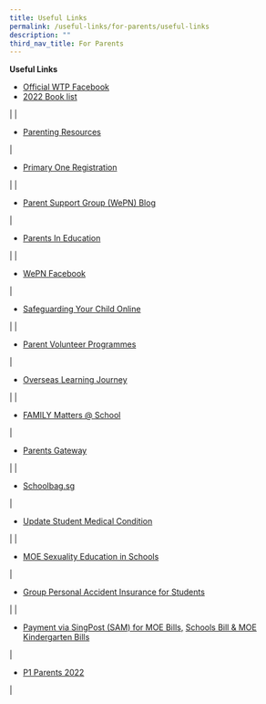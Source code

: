 ```yaml
---
title: Useful Links
permalink: /useful-links/for-parents/useful-links
description: ""
third_nav_title: For Parents
---
```




**Useful Links**
* [Official WTP Facebook](https://www.facebook.com/wellingtonprisg)
* [2022 Book list](https://wellingtonpri-moe-edu-sg-admin.cwp.sg/useful-links/for-parents/book-list-2022)

 |
| 

*   [Parenting Resources](https://wtpparentingresources.weebly.com/)

 | 

*   [Primary One Registration](https://www.moe.gov.sg/primary/p1-registration)

 |
| 

*   [Parent Support Group (WePN) Blog](http://wepn.tumblr.com/)

 | 

*   [Parents In Education](https://www.moe.gov.sg/parentkit)

 |
| 

*   [WePN Facebook](https://www.facebook.com/pages/Wellington-Parents-Network-WePN/246348102079989)

 | 

*   [Safeguarding Your Child Online](http://schoolbag.sg/story/safeguarding-your-child-online)

 |
| 

*   [Parent Volunteer Programmes](https://wellingtonpri-moe-edu-sg-admin.cwp.sg/useful-links/for-parents/parent-volunteer-programmes)

 | 

*   [Overseas Learning Journey](https://wellingtonpri-moe-edu-sg-admin.cwp.sg/qql/slot/u507/parents/useful-info/FAQs%20for%20Parents.pdf)

 |
| 

*   [FAMILY Matters @ School](https://wellingtonpri-moe-edu-sg-admin.cwp.sg/useful-links/for-parents/family-matters-at-school)

 | 

*   [Parents Gateway](https://wellingtonpri-moe-edu-sg-admin.cwp.sg/qql/slot/u507/For%20Parents/PG%20one-time%20onboard.pdf)

 |
| 

*   [Schoolbag.sg](https://www.schoolbag.sg/)

 | 

*   [Update Student Medical Condition](https://form.gov.sg/5d7f142328467500121f82a9)

 |
| 

*   [MOE Sexuality Education in Schools](https://wellingtonpri-moe-edu-sg-admin.cwp.sg/useful-links/for-parents/sexuality-education-in-schools)

 | 

*   [Group Personal Accident Insurance for Students](https://wellingtonpri-moe-edu-sg-admin.cwp.sg/useful-links/for-parents/group-personal-accident-insurance-for-students)





 |
| 

*   [Payment via SingPost (SAM) for MOE Bills,](https://wellingtonpri-moe-edu-sg-admin.cwp.sg/useful-links/for-parents/payment-via-singpost-sam-for-moe-bills-school-bill-n-moe-kindergarten-bills) [Schools Bill & MOE Kindergarten Bills](https://wellingtonpri-moe-edu-sg-admin.cwp.sg/useful-links/for-parents/payment-via-singpost-sam-for-moe-bills-school-bill-n-moe-kindergarten-bills) 



 | 

*   [P1 Parents 2022](https://sites.google.com/moe.edu.sg/p1parentswtp/home)

 |